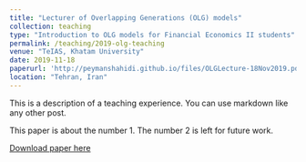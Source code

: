 ```yaml
---
title: "Lecturer of Overlapping Generations (OLG) models"
collection: teaching
type: "Introduction to OLG models for Financial Economics II students"
permalink: /teaching/2019-olg-teaching
venue: "TeIAS, Khatam University"
date: 2019-11-18
paperurl: 'http://peymanshahidi.github.io/files/OLGLecture-18Nov2019.pdf'
location: "Tehran, Iran"
---
```


This is a description of a teaching experience. You can use markdown like any other post.

This paper is about the number 1. The number 2 is left for future work.

[Download paper here](http://peymanshahidi.github.io/files/OLGLecture-18Nov2019.pdf)
